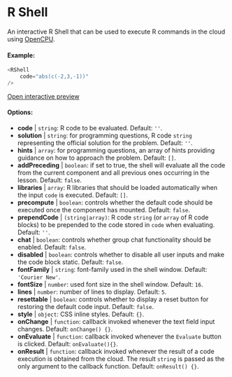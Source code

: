 # R Shell

An interactive R Shell that can be used to execute R commands in the cloud using [OpenCPU](https://www.opencpu.org/).

#### Example:

``` js
<RShell
    code="abs(c(-2,3,-1))"
/>
```

[Open interactive preview](https://isle.heinz.cmu.edu/components/r-shell/)

#### Options:

* __code__ | `string`: R code to be evaluated. Default: `''`.
* __solution__ | `string`: for programming questions, R code `string` representing the official solution for the problem. Default: `''`.
* __hints__ | `array`: for programming questions, an array of hints providing guidance on how to approach the problem. Default: `[]`.
* __addPreceding__ | `boolean`: if set to true, the shell will evaluate all the code from the current component and all previous ones occurring in the lesson. Default: `false`.
* __libraries__ | `array`: R libraries that should be loaded automatically when the input `code` is executed. Default: `[]`.
* __precompute__ | `boolean`: controls whether the default code should be executed once the component has mounted. Default: `false`.
* __prependCode__ | `(string|array)`: R code `string` (or `array` of R code blocks) to be prepended to the code stored in `code` when evaluating. Default: `''`.
* __chat__ | `boolean`: controls whether group chat functionality should be enabled. Default: `false`.
* __disabled__ | `boolean`: controls whether to disable all user inputs and make the code block static. Default: `false`.
* __fontFamily__ | `string`: font-family used in the shell window. Default: `'Courier New'`.
* __fontSize__ | `number`: used font size in the shell window. Default: `16`.
* __lines__ | `number`: number of lines to display. Default: `5`.
* __resettable__ | `boolean`: controls whether to display a reset button for restoring the default code input. Default: `false`.
* __style__ | `object`: CSS inline styles. Default: `{}`.
* __onChange__ | `function`: callback invoked whenever the text field input changes. Default: `onChange() {}`.
* __onEvaluate__ | `function`: callback invoked whenever the `Evaluate` button is clicked. Default: `onEvaluate(){}`.
* __onResult__ | `function`: callback invoked whenever the result of a code execution is obtained from the cloud. The result `string` is passed as the only argument to the callback function. Default: `onResult() {}`.
